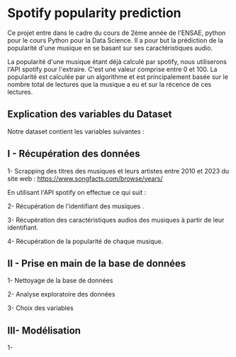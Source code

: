 
# Spotify popularity prediction

Ce projet entre dans le cadre du cours de 2ème année de l'ENSAE, python pour le cours Python pour la Data Science. Il a pour but la prédiction de la popularité d'une musique en se basant sur ses caractéristiques audio.

La popularité d'une musique étant déjà calculé par spotify, nous utiliserons l'API spotify pour l'extraire. C'est une valeur comprise entre 0 et 100. La popularité est calculée par un algorithme et est principalement basée sur le nombre total de lectures que la musique a eu et sur la récence de ces lectures.










## Explication des variables du Dataset

Notre dataset contient les variables suivantes : 

## I - Récupération des données

1-  Scrapping des titres des musiques et leurs artistes entre 2010 et 2023 du site web : https://www.songfacts.com/browse/years/

En utilisant l'API spotify on effectue ce qui suit : 

2-  Récupération de l'identifiant des musiques .

3-  Récupération des caractéristiques audios des musiques à partir de leur identifiant.

4-  Récupération de la popularité de chaque musique.
## II - Prise en main de la base de données

1- Nettoyage de la base de données

2- Analyse exploratoire des données

3- Choix des variables
## III- Modélisation 

1- 